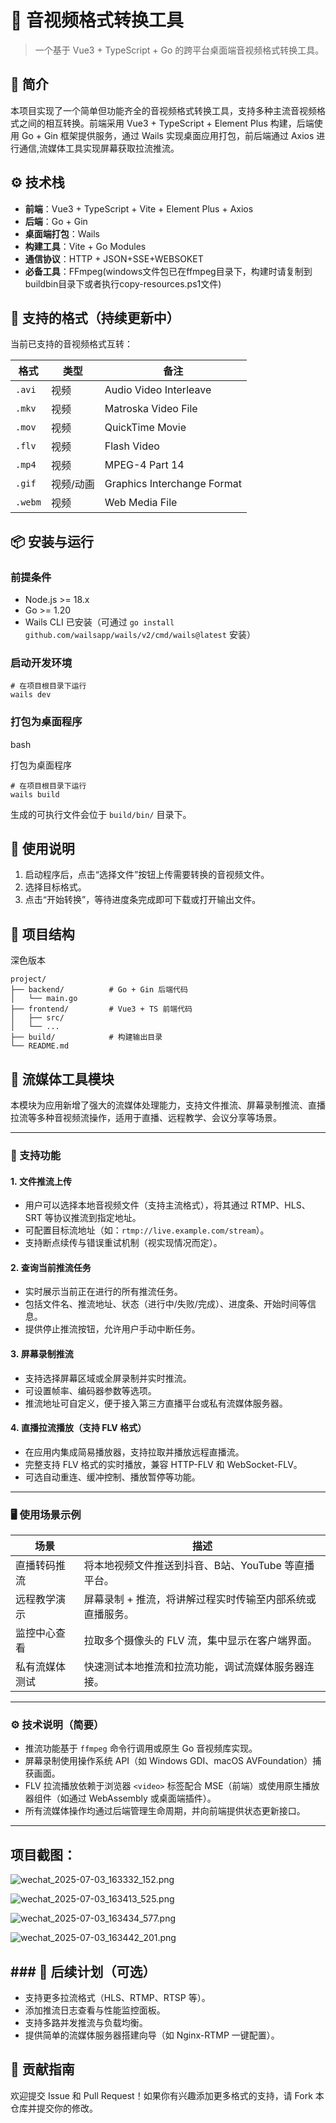 # 🎥 音视频格式转换工具

> 一个基于 Vue3 + TypeScript + Go 的跨平台桌面端音视频格式转换工具。

## 📌 简介

本项目实现了一个简单但功能齐全的音视频格式转换工具，支持多种主流音视频格式之间的相互转换。前端采用 Vue3 + TypeScript + Element Plus 构建，后端使用 Go + Gin 框架提供服务，通过 Wails 实现桌面应用打包，前后端通过 Axios 进行通信,流媒体工具实现屏幕获取拉流推流。

## ⚙️ 技术栈

- **前端**：Vue3 + TypeScript + Vite + Element Plus + Axios
- **后端**：Go + Gin
- **桌面端打包**：Wails
- **构建工具**：Vite + Go Modules
- **通信协议**：HTTP + JSON+SSE+WEBSOKET
- **必备工具**：FFmpeg(windows文件包已在ffmpeg目录下，构建时请复制到buildbin目录下或者执行copy-resources.ps1文件)

## 🔄 支持的格式（持续更新中）

当前已支持的音视频格式互转：

| 格式      | 类型    | 备注                          |
| ------- | ----- | --------------------------- |
| `.avi`  | 视频    | Audio Video Interleave      |
| `.mkv`  | 视频    | Matroska Video File         |
| `.mov`  | 视频    | QuickTime Movie             |
| `.flv`  | 视频    | Flash Video                 |
| `.mp4`  | 视频    | MPEG-4 Part 14              |
| `.gif`  | 视频/动画 | Graphics Interchange Format |
| `.webm` | 视频    | Web Media File              |

## 📦 安装与运行

### 前提条件

- Node.js >= 18.x
- Go >= 1.20
- Wails CLI 已安装（可通过 `go install github.com/wailsapp/wails/v2/cmd/wails@latest` 安装）

### 启动开发环境

```
# 在项目根目录下运行
wails dev
```

### 打包为桌面程序

bash

打包为桌面程序

```
# 在项目根目录下运行
wails build
```

生成的可执行文件会位于 `build/bin/` 目录下。

## 🧪 使用说明

1. 启动程序后，点击“选择文件”按钮上传需要转换的音视频文件。
2. 选择目标格式。
3. 点击“开始转换”，等待进度条完成即可下载或打开输出文件。

## 📁 项目结构

深色版本

```
project/
├── backend/          # Go + Gin 后端代码
│   └── main.go
├── frontend/         # Vue3 + TS 前端代码
│   ├── src/
│   └── ...
├── build/            # 构建输出目录
└── README.md
```

## 📡 流媒体工具模块

本模块为应用新增了强大的流媒体处理能力，支持文件推流、屏幕录制推流、直播拉流等多种音视频流操作，适用于直播、远程教学、会议分享等场景。

---

### 🔧 支持功能

#### 1. **文件推流上传**

- 用户可以选择本地音视频文件（支持主流格式），将其通过 RTMP、HLS、SRT 等协议推流到指定地址。
- 可配置目标流地址（如：`rtmp://live.example.com/stream`）。
- 支持断点续传与错误重试机制（视实现情况而定）。

#### 2. **查询当前推流任务**

- 实时展示当前正在进行的所有推流任务。
- 包括文件名、推流地址、状态（进行中/失败/完成）、进度条、开始时间等信息。
- 提供停止推流按钮，允许用户手动中断任务。

#### 3. **屏幕录制推流**

- 支持选择屏幕区域或全屏录制并实时推流。
- 可设置帧率、编码器参数等选项。
- 推流地址可自定义，便于接入第三方直播平台或私有流媒体服务器。

#### 4. **直播拉流播放（支持 FLV 格式）**

- 在应用内集成简易播放器，支持拉取并播放远程直播流。
- 完整支持 FLV 格式的实时播放，兼容 HTTP-FLV 和 WebSocket-FLV。
- 可选自动重连、缓冲控制、播放暂停等功能。

---

### 🖥️ 使用场景示例

| 场景      | 描述                             |
| ------- | ------------------------------ |
| 直播转码推流  | 将本地视频文件推送到抖音、B站、YouTube 等直播平台。 |
| 远程教学演示  | 屏幕录制 + 推流，将讲解过程实时传输至内部系统或直播服务。 |
| 监控中心查看  | 拉取多个摄像头的 FLV 流，集中显示在客户端界面。     |
| 私有流媒体测试 | 快速测试本地推流和拉流功能，调试流媒体服务器连接。      |

---

### ⚙️ 技术说明（简要）

- 推流功能基于 `ffmpeg` 命令行调用或原生 Go 音视频库实现。
- 屏幕录制使用操作系统 API（如 Windows GDI、macOS AVFoundation）捕获画面。
- FLV 拉流播放依赖于浏览器 `<video>` 标签配合 MSE（前端）或使用原生播放器组件（如通过 WebAssembly 或桌面端插件）。
- 所有流媒体操作均通过后端管理生命周期，并向前端提供状态更新接口。

---

## 项目截图：

![wechat_2025-07-03_163332_152.png](D:\goproject\ffmpeg-free\img\wechat_2025-07-03_163332_152.png)

![wechat_2025-07-03_163413_525.png](D:\goproject\ffmpeg-free\img\wechat_2025-07-03_163413_525.png)

![wechat_2025-07-03_163434_577.png](D:\goproject\ffmpeg-free\img\wechat_2025-07-03_163434_577.png)

![wechat_2025-07-03_163442_201.png](D:\goproject\ffmpeg-free\img\wechat_2025-07-03_163442_201.png)



## ### 🧩 后续计划（可选）

- 支持更多拉流格式（HLS、RTMP、RTSP 等）。
- 添加推流日志查看与性能监控面板。
- 支持多路并发推流与负载均衡。
- 提供简单的流媒体服务器搭建向导（如 Nginx-RTMP 一键配置）。

## 🤝 贡献指南

欢迎提交 Issue 和 Pull Request！如果你有兴趣添加更多格式的支持，请 Fork 本仓库并提交你的修改。

